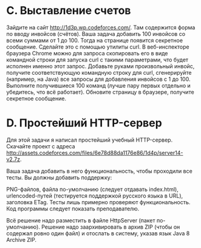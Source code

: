 # C. Выставление счетов
Зайдите на сайт http://1d3p.wp.codeforces.com/. Там содержится форма по вводу инвойсов (счётов). Ваша задача добавить 100 инвойсов со всеми суммами от 1 до 100. Тогда на странице появится секретное сообщение. Сделайте это с помощью утилиты curl. В веб-инспекторе браузера Chrome можно для запроса скопировать его в виде командной строки для запуска curl с такими параметрами, что будет исполнен именно этот запрос. Добавьте руками произвольный инвойс, получите соответствующую командную строку для curl, сгенерируйте (например, на Java) все запросы для добавления инвойсов с 1 до 100. Выполните получившиеся 100 команд (лучше пару первых отдельно и убедитесь, что всё работает). Обновите страницу в браузере, получите секретное сообщение.

# D. Простейший HTTP-сервер
Для этой задачи я написал простейший учебный HTTP-сервер. Скачайте проект с адреса http://assets.codeforces.com/files/6e78d88da1176e86/1d4p/server14-v2.7z.

Ваша задача добавить в него функциональность, чтобы проходили все тесты. Вы должны добавить поддержку:

PNG-файлов,
файла по-умолчанию (следует отдавать index.html),
urlencoded-путей (тестируется поддержкой русского языка в URL),
заголовка ETag.
Тесты лишь примерно проверяют функциональность. Код программы следует показать преподавателю.

Всё решение надо разместить в файле HttpServer (пакет по-умолчанию). Решение надо заархивировать в архив ZIP (чтобы он содержал ровно один файл) и отослать в систему, указав язык Java 8 Archive ZIP.
